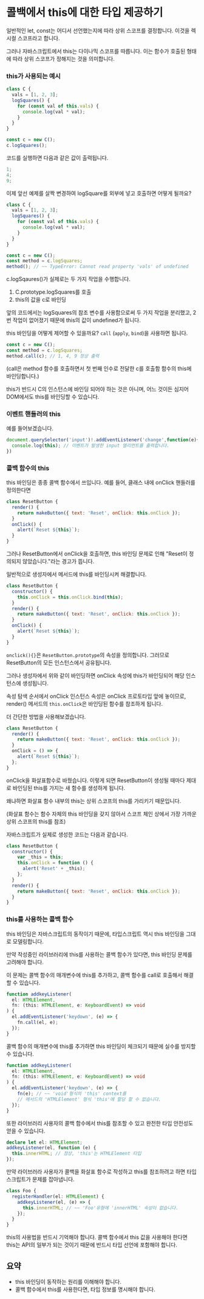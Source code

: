 # 콜백에서 this에 대한 타입 제공하기

일반적인 let, const는 어디서 선언했는지에 따라 상위 스코프를 결정합니다. 이것을 렉시컬 스코프라고 합니다.

그러나 자바스크립트에서 this는 다이나믹 스코프를 따릅니다. 이는 함수가 호출된 형태에 따라 상위 스코프가 정해지는 것을 의미합니다.

### this가 사용되는 예시

```javascript
class C {
  vals = [1, 2, 3];
  logSquares() {
    for (const val of this.vals) {
      console.log(val * val);
    }
  }
}

const c = new C();
c.logSquares();
```

코드를 실행하면 다음과 같은 값이 출력됩니다.

```js
1;
4;
9;
```

이제 앞선 예제를 살짝 변경하여 logSquare를 외부에 넣고 호출하면 어떻게 될까요?

```javascript
class C {
  vals = [1, 2, 3];
  logSquares() {
    for (const val of this.vals) {
      console.log(val * val);
    }
  }
}

const c = new C();
const method = c.logSquares;
method(); // ~~ TypeError: Cannot read property 'vals' of undefined
```

c.logSqaures()가 실제로는 두 가지 작업을 수행합니다.

1. C.prototype.logSquares를 호출
2. this의 값을 c로 바인딩

앞의 코드에서는 logSquares의 참조 변수를 사용함으로써 두 가지 작업을 분리했고, 2번 작업이 없어졌기 때문에 this의 값이 undefined가 됩니다.

this 바인딩을 어떻게 제어할 수 있을까요?
`call` (`apply`, `bind`)을 사용하면 됩니다.

```javascript
const c = new C();
const method = c.logSquares;
method.call(c); // 1, 4, 9 정상 출력
```

(call은 method 함수를 호출하면서 첫 번째 인수로 전달한 c를 호출함 함수의 this에 바인딩합니다.)

this가 반드시 C의 인스턴스에 바인딩 되어야 하는 것은 아니며, 어느 것이든 심지어 DOM에서도 this를 바인딩할 수 있습니다.

### 이벤트 핸들러의 this

예를 들어보겠습니다.

```javascript
document.querySelector('input')!.addEventListener('change',function(e){
  console.log(this); // 이벤트가 발생한 input 엘리먼트를 출력합니다.
})
```

### 콜백 함수의 this

this 바인딩은 종종 콜백 함수에서 쓰입니다. 예를 들어, 클래스 내에 onClick 핸들러를 정의한다면

```javascript
class ResetButton {
  render() {
    return makeButton({ text: 'Reset', onClick: this.onClick });
  }
  onClick() {
    alert(`Reset ${this}`);
  }
}
```

그러나 ResetButton에서 onClick을 호출하면, this 바인딩 문제로 인해 "Reset이 정의되지 않았습니다."라는 경고가 뜹니다.

일반적으로 생성자에서 메서드에 this를 바인딩시켜 해결합니다.

```javascript
class ResetButton {
  constructor() {
    this.onClick = this.onClick.bind(this);
  }
  render() {
    return makeButton({ text: 'Reset', onClick: this.onClick });
  }
  onClick() {
    alert(`Reset ${this}`);
  }
}
```

`onclick(){}`은 `ResetButton.prototype`의 속성을 정의합니다. 그러므로 ResetButton의 모든 인스턴스에서 공유됩니다.

그러나 생성자에서 위와 같이 바인딩하면 onClick 속성에 this가 바인딩되어 해당 인스턴스에 생성됩니다.

속성 탐색 순서에서 onClick 인스턴스 속성은 onClick 프로토타입 앞에 놓이므로, render() 메서드의 `this.onClick`은 바인딩된 함수를 참조하게 됩니다.

더 간단한 방법을 사용해보겠습니다.

```javascript
class ResetButton {
  render() {
    return makeButton({ text: 'Reset', onClick: this.onClick });
  }
  onClick = () => {
    alert(`Reset ${this}`);
  };
}
```

onClick을 화살표함수로 바꿨습니다. 이렇게 되면 ResetButton이 생성될 때마다 제대로 바인딩된 this를 가지는 새 함수를 생성하게 됩니다.

왜냐하면 화살표 함수 내부의 this는 상위 스코프의 this를 가리키기 때문입니다.

(화살표 함수는 함수 자체의 this 바인딩을 갖지 않아서 스코프 체인 상에서 가장 가까운 상위 스코프의 this를 참조)

자바스크립트가 실제로 생성한 코드는 다음과 같습니다.

```javascript
class ResetButton {
  constructor() {
    var _this = this;
    this.onClick = function () {
      alert('Reset' + _this);
    };
  }
  render() {
    return makeButton({ text: 'Reset', onClick: this.onClick });
  }
}
```

### this를 사용하는 콜백 함수

this 바인딩은 자바스크립트의 동작이기 때문에, 타입스크립트 역시 this 바인딩을 그대로 모델링합니다.

만약 작성중인 라이브러리에 this를 사용하는 콜백 함수가 있다면, this 바인딩 문제를 고려해야 합니다.

이 문제는 콜백 함수의 매개변수에 this를 추가하고, 콜백 함수를 call로 호출해서 해결할 수 있습니다.

```typescript
function addkeyListener(
  el: HTMLElement,
  fn: (this: HTMLElement, e: KeyboardEvent) => void
) {
  el.addEventListener('keydown', (e) => {
    fn.call(el, e);
  });
}
```

콜백 함수의 매개변수에 this를 추가하면 this 바인딩이 체크되기 때문에 실수를 방지할 수 있습니다.

```typescript
function addkeyListener(
  el: HTMLElement,
  fn: (this: HTMLElement, e: KeyboardEvent) => void
) {
  el.addEventListener('keydown', (e) => {
    fn(e); // ~~ 'void'형식의 'this' context를
    // 메서드의 'HTMLElement' 형식 'this'에 할당 할 수 없습니다.
  });
}
```

또한 라이브러리 사용자의 콜백 함수에서 this를 참조할 수 있고 완전한 타입 안전성도 얻을 수 있습니다.

```typescript
declare let el: HTMLElement;
addkeyListener(el, function (e) {
  this.innerHTML; // 정상, 'this'는 HTMLElement 타입
});
```

만약 라이브러라 사용자가 콜백을 화살표 함수로 작성하고 this를 참조하려고 하면 타입스크립트가 문제를 잡아냅니다.

```typescript
class Foo {
  registerHandler(el: HTMLElement) {
    addkeyListener(el, (e) => {
      this.innerHTML; // ~~ 'Foo'유형에 'innerHTML' 속성이 없습니다.
    });
  }
}
```

this의 사용법을 반드시 기억해야 합니다. 콜백 함수에서 this 값을 사용해야 한다면 this는 API의 일부가 되는 것이기 때문에 반드시 타입 선언에 포함해야 합니다.

## 요약

- this 바인딩이 동작하는 원리를 이해해야 합니다.
- 콜백 함수에서 this를 사용한다면, 타입 정보를 명시해야 합니다.
